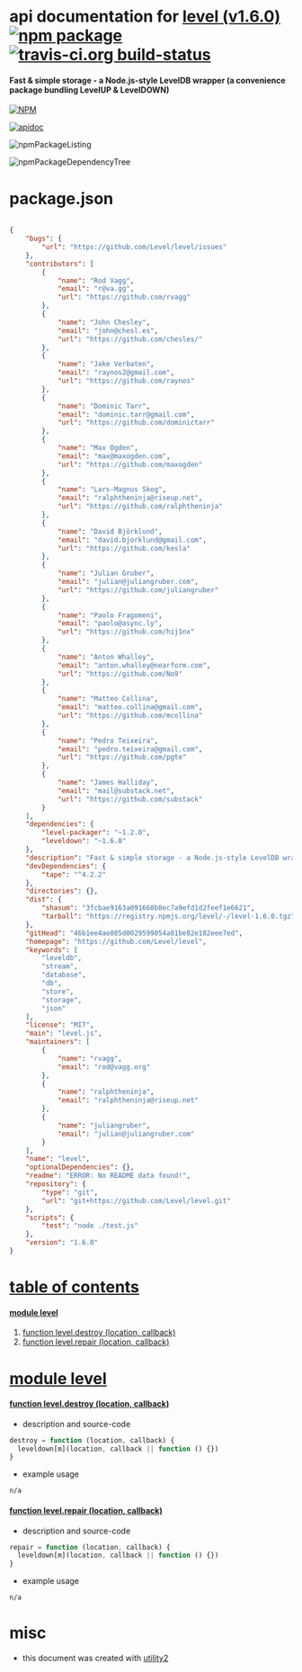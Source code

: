 # api documentation for  [level (v1.6.0)](https://github.com/Level/level)  [![npm package](https://img.shields.io/npm/v/npmdoc-level.svg?style=flat-square)](https://www.npmjs.org/package/npmdoc-level) [![travis-ci.org build-status](https://api.travis-ci.org/npmdoc/node-npmdoc-level.svg)](https://travis-ci.org/npmdoc/node-npmdoc-level)
#### Fast & simple storage - a Node.js-style LevelDB wrapper (a convenience package bundling LevelUP & LevelDOWN)

[![NPM](https://nodei.co/npm/level.png?downloads=true)](https://www.npmjs.com/package/level)

[![apidoc](https://npmdoc.github.io/node-npmdoc-level/build/screenCapture.buildNpmdoc.browser._2Fhome_2Ftravis_2Fbuild_2Fnpmdoc_2Fnode-npmdoc-level_2Ftmp_2Fbuild_2Fapidoc.html.png)](https://npmdoc.github.io/node-npmdoc-level/build..beta..travis-ci.org/apidoc.html)

![npmPackageListing](https://npmdoc.github.io/node-npmdoc-level/build/screenCapture.npmPackageListing.svg)

![npmPackageDependencyTree](https://npmdoc.github.io/node-npmdoc-level/build/screenCapture.npmPackageDependencyTree.svg)



# package.json

```json

{
    "bugs": {
        "url": "https://github.com/Level/level/issues"
    },
    "contributors": [
        {
            "name": "Rod Vagg",
            "email": "r@va.gg",
            "url": "https://github.com/rvagg"
        },
        {
            "name": "John Chesley",
            "email": "john@chesl.es",
            "url": "https://github.com/chesles/"
        },
        {
            "name": "Jake Verbaten",
            "email": "raynos2@gmail.com",
            "url": "https://github.com/raynos"
        },
        {
            "name": "Dominic Tarr",
            "email": "dominic.tarr@gmail.com",
            "url": "https://github.com/dominictarr"
        },
        {
            "name": "Max Ogden",
            "email": "max@maxogden.com",
            "url": "https://github.com/maxogden"
        },
        {
            "name": "Lars-Magnus Skog",
            "email": "ralphtheninja@riseup.net",
            "url": "https://github.com/ralphtheninja"
        },
        {
            "name": "David Björklund",
            "email": "david.bjorklund@gmail.com",
            "url": "https://github.com/kesla"
        },
        {
            "name": "Julian Gruber",
            "email": "julian@juliangruber.com",
            "url": "https://github.com/juliangruber"
        },
        {
            "name": "Paolo Fragomeni",
            "email": "paolo@async.ly",
            "url": "https://github.com/hij1nx"
        },
        {
            "name": "Anton Whalley",
            "email": "anton.whalley@nearform.com",
            "url": "https://github.com/No9"
        },
        {
            "name": "Matteo Collina",
            "email": "matteo.collina@gmail.com",
            "url": "https://github.com/mcollina"
        },
        {
            "name": "Pedro Teixeira",
            "email": "pedro.teixeira@gmail.com",
            "url": "https://github.com/pgte"
        },
        {
            "name": "James Halliday",
            "email": "mail@substack.net",
            "url": "https://github.com/substack"
        }
    ],
    "dependencies": {
        "level-packager": "~1.2.0",
        "leveldown": "~1.6.0"
    },
    "description": "Fast & simple storage - a Node.js-style LevelDB wrapper (a convenience package bundling LevelUP & LevelDOWN)",
    "devDependencies": {
        "tape": "^4.2.2"
    },
    "directories": {},
    "dist": {
        "shasum": "3fcbae9163a091668b8ec7a9efd1d2feef1e6621",
        "tarball": "https://registry.npmjs.org/level/-/level-1.6.0.tgz"
    },
    "gitHead": "46b1ee4ae085d0029599054a81be82e182eee7ed",
    "homepage": "https://github.com/Level/level",
    "keywords": [
        "leveldb",
        "stream",
        "database",
        "db",
        "store",
        "storage",
        "json"
    ],
    "license": "MIT",
    "main": "level.js",
    "maintainers": [
        {
            "name": "rvagg",
            "email": "rod@vagg.org"
        },
        {
            "name": "ralphtheninja",
            "email": "ralphtheninja@riseup.net"
        },
        {
            "name": "juliangruber",
            "email": "julian@juliangruber.com"
        }
    ],
    "name": "level",
    "optionalDependencies": {},
    "readme": "ERROR: No README data found!",
    "repository": {
        "type": "git",
        "url": "git+https://github.com/Level/level.git"
    },
    "scripts": {
        "test": "node ./test.js"
    },
    "version": "1.6.0"
}
```



# <a name="apidoc.tableOfContents"></a>[table of contents](#apidoc.tableOfContents)

#### [module level](#apidoc.module.level)
1.  [function <span class="apidocSignatureSpan">level.</span>destroy (location, callback)](#apidoc.element.level.destroy)
1.  [function <span class="apidocSignatureSpan">level.</span>repair (location, callback)](#apidoc.element.level.repair)



# <a name="apidoc.module.level"></a>[module level](#apidoc.module.level)

#### <a name="apidoc.element.level.destroy"></a>[function <span class="apidocSignatureSpan">level.</span>destroy (location, callback)](#apidoc.element.level.destroy)
- description and source-code
```javascript
destroy = function (location, callback) {
  leveldown[m](location, callback || function () {})
}
```
- example usage
```shell
n/a
```

#### <a name="apidoc.element.level.repair"></a>[function <span class="apidocSignatureSpan">level.</span>repair (location, callback)](#apidoc.element.level.repair)
- description and source-code
```javascript
repair = function (location, callback) {
  leveldown[m](location, callback || function () {})
}
```
- example usage
```shell
n/a
```



# misc
- this document was created with [utility2](https://github.com/kaizhu256/node-utility2)
